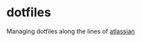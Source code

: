 # dotfiles

Managing dotfiles along the lines of [atlassian](https://www.atlassian.com/git/tutorials/dotfiles)
